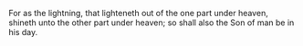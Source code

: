 For as the lightning, that lighteneth out of the one part under heaven, shineth unto the other part under heaven; so shall also the Son of man be in his day.
